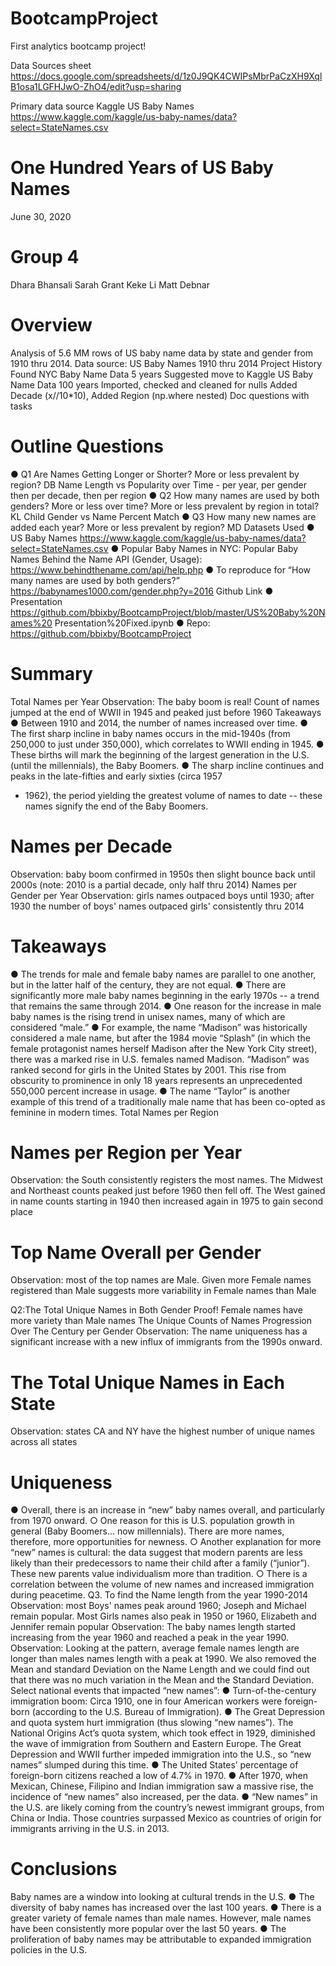 # BootcampProject
First analytics bootcamp project!

Data Sources sheet
https://docs.google.com/spreadsheets/d/1z0J9QK4CWIPsMbrPaCzXH9XqlB1osa1LGFHJwO-ZhO4/edit?usp=sharing

Primary data source Kaggle US Baby Names
https://www.kaggle.com/kaggle/us-baby-names/data?select=StateNames.csv


# One Hundred Years of US Baby Names
June 30, 2020

# Group 4
Dhara Bhansali
Sarah Grant
Keke Li
Matt Debnar

# Overview
Analysis of 5.6 MM rows of US baby name data by state and gender from 1910 thru 2014.
Data source: US Baby Names 1910 thru 2014
Project History
Found NYC Baby Name Data 5 years
Suggested move to Kaggle US Baby Name Data 100 years
Imported, checked and cleaned for nulls
Added Decade (x//10*10), Added Region (np.where nested)
Doc questions with tasks

# Outline Questions
● Q1 Are Names Getting Longer or Shorter? More or less prevalent by region?
DB
Name Length vs Popularity over Time - per year, per gender then per decade, then
per region
● Q2 How many names are used by both genders? More or less over time? More
or less prevalent by region in total? KL
Child Gender vs Name Percent Match
● Q3 How many new names are added each year? More or less prevalent by
region? MD
Datasets Used
● US Baby Names
https://www.kaggle.com/kaggle/us-baby-names/data?select=StateNames.csv
● Popular Baby Names in NYC: Popular Baby Names
Behind the Name API (Gender, Usage):
https://www.behindthename.com/api/help.php
● To reproduce for “How many names are used by both genders?”
https://babynames1000.com/gender.php?y=2016
Github Link
● Presentation
https://github.com/bbixby/BootcampProject/blob/master/US%20Baby%20Names%20
Presentation%20Fixed.ipynb
● Repo:
https://github.com/bbixby/BootcampProject

# Summary
Total Names per Year
Observation: The baby boom is real! Count of names jumped at the end
of WWII in 1945 and peaked just before 1960
Takeaways
● Between 1910 and 2014, the number of names increased over time.
● The first sharp incline in baby names occurs in the mid-1940s (from 250,000 to just
under 350,000), which correlates to WWII ending in 1945.
● These births will mark the beginning of the largest generation in the U.S. (until the
millennials), the Baby Boomers.
● The sharp incline continues and peaks in the late-fifties and early sixties (circa 1957
- 1962), the period yielding the greatest volume of names to date -- these names
signify the end of the Baby Boomers.

# Names per Decade
Observation: baby boom confirmed in 1950s then slight bounce back
until 2000s (note: 2010 is a partial decade, only half thru 2014)
Names per Gender per Year
Observation: girls names outpaced boys until 1930; after 1930 the
number of boys' names outpaced girls' consistently thru 2014

# Takeaways
● The trends for male and female baby names are parallel to one another, but in the
latter half of the century, they are not equal.
● There are significantly more male baby names beginning in the early 1970s -- a
trend that remains the same through 2014.
● One reason for the increase in male baby names is the rising trend in unisex names,
many of which are considered “male.”
● For example, the name “Madison” was historically considered a male name, but after
the 1984 movie “Splash” (in which the female protagonist names herself Madison
after the New York City street), there was a marked rise in U.S. females named
Madison. “Madison” was ranked second for girls in the United States by 2001. This
rise from obscurity to prominence in only 18 years represents an unprecedented
550,000 percent increase in usage.
● The name “Taylor” is another example of this trend of a traditionally male name that
has been co-opted as feminine in modern times.
Total Names per Region

# Names per Region per Year
Observation: the South consistently registers the most names. The Midwest and
Northeast counts peaked just before 1960 then fell off. The West gained in name
counts starting in 1940 then increased again in 1975 to gain second place

# Top Name Overall per Gender
Observation: most of the top names are Male. Given more Female names
registered than Male suggests more variability in Female names than
Male

Q2:The Total Unique Names in Both Gender
Proof! Female names have more variety than Male names
The Unique Counts of Names Progression Over The Century per Gender
Observation: The name uniqueness has a significant increase with a
new influx of immigrants from the 1990s onward.

# The Total Unique Names in Each State
Observation: states CA and NY have the highest number of unique
names across all states

# Uniqueness
● Overall, there is an increase in “new” baby names overall, and particularly from 1970
onward.
○ One reason for this is U.S. population growth in general (Baby Boomers…
now millennials). There are more names, therefore, more opportunities for
newness.
○ Another explanation for more “new” names is cultural: the data suggest that
modern parents are less likely than their predecessors to name their child
after a family (“junior”). These new parents value individualism more than
tradition.
○ There is a correlation between the volume of new names and increased
immigration during peacetime.
Q3. To find the Name length from the year 1990-2014
Observation: most Boys' names peak around 1960; Joseph and Michael
remain popular. Most Girls names also peak in 1950 or 1960, Elizabeth
and Jennifer remain popular
Observation: The baby names length started increasing from the year 1960 and
reached a peak in the year 1990.
Observation: Looking at the pattern, average female names length are longer than
males names length with a peak at 1990.
We also removed the Mean and standard Deviation on the Name Length and we could find
out that there was no much variation in the Mean and the Standard Deviation.
Select national events that impacted “new names”:
● Turn-of-the-century immigration boom: Circa 1910, one in four American workers
were foreign-born (according to the U.S. Bureau of Immigration).
● The Great Depression and quota system hurt immigration (thus slowing “new
names”). The National Origins Act’s quota system, which took effect in 1929,
diminished the wave of immigration from Southern and Eastern Europe. The Great
Depression and WWII further impeded immigration into the U.S., so “new names”
slumped during this time.
● The United States’ percentage of foreign-born citizens reached a low of 4.7% in
1970.
● After 1970, when Mexican, Chinese, Filipino and Indian immigration saw a massive
rise, the incidence of “new names” also increased, per the data.
● “New names” in the U.S. are likely coming from the country’s newest immigrant
groups, from China or India. Those countries surpassed Mexico as countries of
origin for immigrants arriving in the U.S. in 2013.

# Conclusions
Baby names are a window into looking at cultural trends in the U.S.
● The diversity of baby names has increased over the last 100 years.
● There is a greater variety of female names than male names. However, male
names have been consistently more popular over the last 50 years.
● The proliferation of baby names may be attributable to expanded immigration
policies in the U.S.
